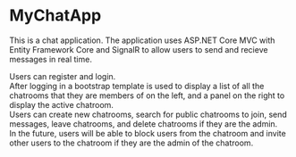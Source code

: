 # MyChatApp
 
This is a chat application.  The application uses ASP.NET Core MVC with Entity Framework Core and SignalR to allow 
users to send and recieve messages in real time.


Users can register and login.  
After logging in a bootstrap template is used to display a list of all the chatrooms that they are members of on the left,
and a panel on the right to display the active chatroom.  
Users can create new chatrooms, search for public chatrooms to join, send messages, leave chatrooms, and delete chatrooms if they are the admin.  
In the future, users will be able to block users from the chatroom and invite other users to the chatroom if they are the admin of the chatroom.
